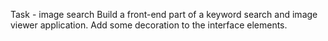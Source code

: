 Task - image search
Build a front-end part of a keyword search and image viewer application. Add some decoration to the interface elements. 
